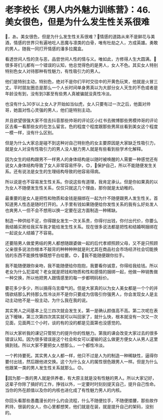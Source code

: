 # 老李校长《男人内外魅力训练营》：46.美女很色，但是为什么发生性关系很难

🎼，あ。美女很色，但是为什么发生性关系很难？🎼情感的道路从来不是鲜花与美酒，情感的世界只有遍地吃人恶魔与凛类的白骨，唯有杜劫之人，方成英雄。勇敢的男人，随我一同打开情感的潘多拉魔盒。

看透世间人性的贪与恶，品尝世间人性的情与义。唯如此，方修得人生大圆满。🎼很多哥们儿都有一个错误的认知，他总觉得色的是男人，女人不色。其实女人特别特别色女人对待那种有性魅力，有性吸引力的男人。

他们是特别主动，特别色，绝对不是你们平时交往中的开黄色玩笑，他就是火冒三丈。平时朋友圈总是那么一个人长时间单身男真以为大部分女人天生的不色或者是年龄没有到，没有到3甚至有些男人真被骗就没真性冷淡。

也没有什么30岁以上女人才开始如当似虎，女人只要有过一次之后，他面对帅哥，她面对性心灵强的男人，他们是特别主动。

并且欲望很强大家不信去抖音那些帅哥的评论区小红书去微博那些男模帅哥的评论区去看一看那些女的在怎么留言。色的程度个程度跟那些男屌丝看到美女这个程度一模一样，没有什么区别。

但是为什么大家总是碰不到这种对自己特别色的女主要原因是大家缺乏性吸引力，就是女人对没有性吸引力的男人没人魅力男人就是有些看到些学术化解释。

因为女生的结构跟男不一样男人的身体结构是以随时被唤醒的人需要一种感觉还有说女人身体结构导致了女人非常容易怀孕，😊，🎼保护自己，所以不能随便发生关系。还有说法是女生的生理结构导致的他容易得病。

所以说是也不容易发生性关系。你说这些有道理，我肯定承认。但是你如果真的以为女人不随便发生性关系，仅仅只就这几个理由，那你就是太幼稚的。

最重要的是女人是把性和物质和金钱是捆绑在一起为什不随便跟男人发生性关。首知道男人性态是随时打开的。人手里有钱如果随便给你发性关系的我有么好处发人也爽男人一但不会不想用以换一定要在这方面制造一种稀缺。

制造一种供给不足，你得跟女发生一次关系贵，你得付出钱，你付出代价，你要么我结婚买房给我买车我才能给发生性关系。现在很多说法都是把性和结婚啊捆绑在一起说女人结婚了不容易。

还要陪男人做爱男结的男人都想随跟婆做一起的后代孝顺照顾父母，又不是只照顾父亲很多说法你根本不敲背的种种种种就是利尤其在商品社会市场经济社会切能换钱的东西不能换性够既想干白给要。😊，🎼我不能随便跟你拉手。

我不能随便跟你亲吻，我不能随便给你抱抱，我要看你诚意，你得给我给钱。所以老女为什么犯滥呢？老女就是把钱和物质和性和感情的捆绑一起，他做一种销售做一种交换，所以他把男人跟情感里的每一步都明码标价。

要花多少多少，所以搞得乌言瘴气的。但是大家真的以为女人美女都是一个个的并情欲结那么矜持那么性冷淡并不是你只要成为信吸引你强男人，你会发现女人是主动主动他不是一般主动，为什么我在我的说。

其实男人之间基本上见三四次就会发生关。第一是确认颜值高不高。第二次呢在表达下暧昧，第三次第四次其实就可以叫回家了，就什么快，根本就没有一次又一次见面，见面两三个小时，谈的有的没的都是见面第也没感觉的。

所以大家听我的课记只管努力的提升你的性魅力。第我的课会改变大家过去的很多错误认知。因为很多错误是这个社会和女可以灌输的这么做更方便女人从男人这里搞到钱。所以大家不要把女人想那么，一个都性冷淡。

一个矜持要死。其实男人女人都一样，他只不过是人为的制造一种稀缺性，逼得你要付出钱，然后跟他进交换。这个为什么女人的属性很色跟男人一样。但是为什么他跟某一类的男人发生性关系就那么。😊。

🎼因为那一类的男人就是供养者，有大原主就是没有性魅的男人。所以大家记好，这辈子你除了搞好的工作，挣钱以外，一定要时时刻刻提天自己，提升自己性命。当你的外在颜值以及你的内核也进化成了有性魅力男人的内核。

你回头看那些愚蠢漫长的什么约会流程，什么不随便拉手，不随便搂腰，那些故作矜持，很装的女人，你心里都想笑，他们就是在装，就是提升自己的架码，没别的。

